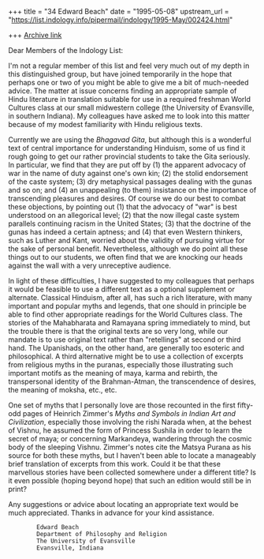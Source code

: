 +++
title = "34 Edward Beach"
date = "1995-05-08"
upstream_url = "https://list.indology.info/pipermail/indology/1995-May/002424.html"

+++
[Archive link](https://list.indology.info/pipermail/indology/1995-May/002424.html)


Dear Members of the Indology List:

I'm not a regular member of this list and feel very much out of my depth
in this distinguished group, but have joined temporarily in the hope that
perhaps one or two of you might be able to give me a bit of much-needed
advice.  The matter at issue concerns finding an appropriate sample of
Hindu literature in translation suitable for use in a required freshman
World Cultures class at our small midwestern college (the University of
Evansville, in southern Indiana).  My colleagues have asked me to look
into this matter because of my modest familiarity with Hindu religious
texts. 

Currently we are using the _Bhagavad Gita_, but although this is a
wonderful text of central importance for understanding Hinduism, some of
us find it rough going to get our rather provincial students to take the
Gita seriously.  In particular, we find that they are put off by (1) the
apparent advocacy of war in the name of duty against one's own kin; (2)
the stolid endorsement of the caste system; (3) dry metaphysical passages
dealing with the gunas and so on; and (4) an unappealing (to them)
insistance on the importance of transcending pleasures and desires.  Of
course we do our best to combat these objections, by pointing out (1) that
the advocacy of "war" is best understood on an allegorical level;  (2)
that the now illegal caste system parallels continuing racism in the
United States; (3) that the doctrine of the gunas has indeed a certain
aptness; and (4) that even Western thinkers, such as Luther and Kant,
worried about the validity of pursuing virtue for the sake of personal
benefit.  Nevertheless, although we do point all these things out to our
students, we often find that we are knocking our heads against the wall 
with a very unreceptive audience.

In light of these difficulties, I have suggested to my colleagues that
perhaps it would be feasible to use a different text as a optional
supplement or alternate.  Classical Hinduism, after all, has such a rich
literature, with many important and popular myths and legends, that one
should in principle be able to find other appropriate readings for the
World Cultures class.  The stories of the Mahabharata and Ramayana spring
immediately to mind, but the trouble there is that the original texts are
so very long, while our mandate is to use original text rather than
"retellings" at second or third hand.  The Upanishads, on the other hand,
are generally too esoteric and philosophical.  A third alternative might 
be to use a collection of excerpts from religious myths in the puranas,
especially those illustrating such important motifs as the meaning of
maya, karma and rebirth, the transpersonal identity of the Brahman-Atman,
the transcendence of desires, the meaning of moksha, etc., etc. 

One set of myths that I personally love are those recounted in the first
fifty-odd pages of Heinrich Zimmer's _Myths and Symbols in Indian Art and
Civilization_, especially those involving the rishi Narada when, at the
behest of Vishnu, he assumed the form of Princess Sushila in order to
learn the secret of maya; or concerning Markandeya, wandering through the
cosmic body of the sleeping Vishnu.  Zimmer's notes cite the Matsya Purana
as his source for both these myths, but I haven't been able to locate a
manageably brief translation of excerpts from this work.  Could it be that
these marvellous stories have been collected somewhere under a different
title?  Is it even possible (hoping beyond hope) that such an edition
would still be in print? 

Any suggestions or advice about locating an appropriate text would be much
appreciated.  Thanks in advance for your kind assistance.

			Edward Beach
			Department of Philosophy and Religion
			The University of Evansville
			Evansville, Indiana






